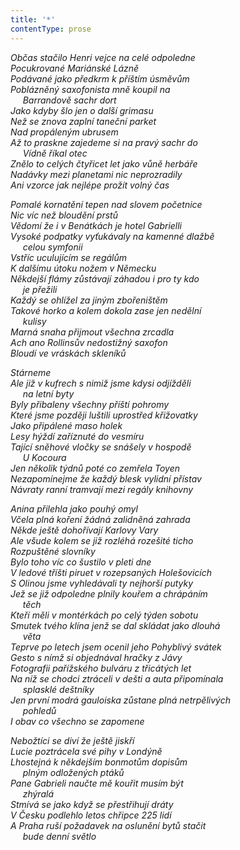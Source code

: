 ```yaml
---
title: '*'
contentType: prose
---
```


_Občas stačilo Henri vejce na celé odpoledne  
Pocukrované Mariánské Lázně  
Podávané jako předkrm k příštím úsměvům  
Poblázněný saxofonista mně koupil na  
     Barrandově sachr dort  
Jako kdyby šlo jen o další grimasu  
Než se znova zaplní taneční parket  
Nad propáleným ubrusem  
Až to praskne zajedeme si na pravý sachr do  
     Vídně říkal otec  
Znělo to celých čtyřicet let jako vůně herbáře  
Nadávky mezi planetami nic neprozradily  
Ani vzorce jak nejlépe prožít volný čas_

_Pomalé kornatění tepen nad slovem početnice  
Nic víc než bloudění prstů  
Vědomí že i v Benátkách je hotel Gabrielli  
Vysoké podpatky vyťukávaly na kamenné dlažbě  
     celou symfonii  
Vstříc uculujícím se regálům  
K dalšímu útoku nožem v Německu  
Někdejší flámy zůstávají záhadou i pro ty kdo  
     je přežili  
Každý se ohlížel za jiným zbořeništěm  
Takové horko a kolem dokola zase jen nedělní  
     kulisy  
Marná snaha přijmout všechna zrcadla  
Ach ano Rollinsův nedostižný saxofon  
Bloudí ve vráskách skleníků_

_Stárneme  
Ale již v kufrech s nimiž jsme kdysi odjížděli  
     na letní byty  
Byly přibaleny všechny příští pohromy  
Které jsme později luštili uprostřed křižovatky  
Jako připálené maso holek  
Lesy hýždí zaříznuté do vesmíru  
Tající sněhové vločky se snášely v hospodě  
     U Kocoura  
Jen několik týdnů poté co zemřela Toyen  
Nezapomínejme že každý blesk vylidní přístav  
Návraty ranní tramvají mezi regály knihovny_

_Anina přilehla jako pouhý omyl  
Včela plná koření žádná zalidněná zahrada  
Někde ještě dohořívají Karlovy Vary  
Ale všude kolem se již rozléhá rozešité ticho  
Rozpuštěné slovníky  
Bylo toho víc co šustilo v pleti dne  
V ledové tříšti piruet v rozepsaných Holešovicích  
S Olinou jsme vyhledávali ty nejhorší putyky  
Jež se již odpoledne plnily kouřem a chrápáním  
     těch  
Kteří měli v montérkách po celý týden sobotu  
Smutek tvého klína jenž se dal skládat jako dlouhá  
     věta  
Teprve po letech jsem ocenil jeho Pohyblivý svátek  
Gesto s nímž si objednával hračky z Jávy  
Fotografii pařížského bulváru z třicátých let  
Na níž se chodci ztráceli v dešti a auta připomínala  
     splasklé deštníky  
Jen první modrá gauloiska zůstane plná netrpělivých  
     pohledů  
I obav co všechno se zapomene_

_Nebožtíci se diví že ještě jiskří  
Lucie poztrácela své pihy v Londýně  
Lhostejná k někdejším bonmotům dopisům  
     plným odložených ptáků  
Pane Gabrieli naučte mě kouřit musím být  
     zhýralá  
Stmívá se jako když se přestřihují dráty  
V Česku podlehlo letos chřipce 225 lidí  
A Praha ruší požadavek na oslunění bytů stačit  
     bude denní světlo_
